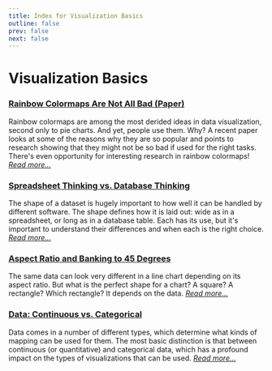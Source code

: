 ```yaml
---
title: Index for Visualization Basics
outline: false
prev: false
next: false
---
```


# Visualization Basics

### <a href="/blog/2023/rainbow-colormaps-are-not-all-bad-paper">Rainbow Colormaps Are Not All Bad (Paper)</a>
Rainbow colormaps are among the most derided ideas in data visualization, second only to pie charts. And yet, people use them. Why? A recent paper looks at some of the reasons why they are so popular and points to research showing that they might not be so bad if used for the right tasks. There's even opportunity for interesting research in rainbow colormaps! _<a href="/blog/2023/rainbow-colormaps-are-not-all-bad-paper">Read more…</a>_

### <a href="/blog/2016/spreadsheet-thinking-vs-database-thinking">Spreadsheet Thinking vs. Database Thinking</a>
The shape of a dataset is hugely important to how well it can be handled by different software. The shape defines how it is laid out: wide as in a spreadsheet, or long as in a database table. Each has its use, but it's important to understand their differences and when each is the right choice. _<a href="/blog/2016/spreadsheet-thinking-vs-database-thinking">Read more…</a>_

### <a href="/blog/2013/banking-45-degrees">Aspect Ratio and Banking to 45 Degrees</a>
The same data can look very different in a line chart depending on its aspect ratio. But what is the perfect shape for a chart? A square? A rectangle? Which rectangle? It depends on the data. _<a href="/blog/2013/banking-45-degrees">Read more…</a>_

### <a href="/blog/2013/data-continuous-vs-categorical">Data: Continuous vs. Categorical</a>
Data comes in a number of different types, which determine what kinds of mapping can be used for them. The most basic distinction is that between continuous (or quantitative) and categorical data, which has a profound impact on the types of visualizations that can be used. _<a href="/blog/2013/data-continuous-vs-categorical">Read more…</a>_

